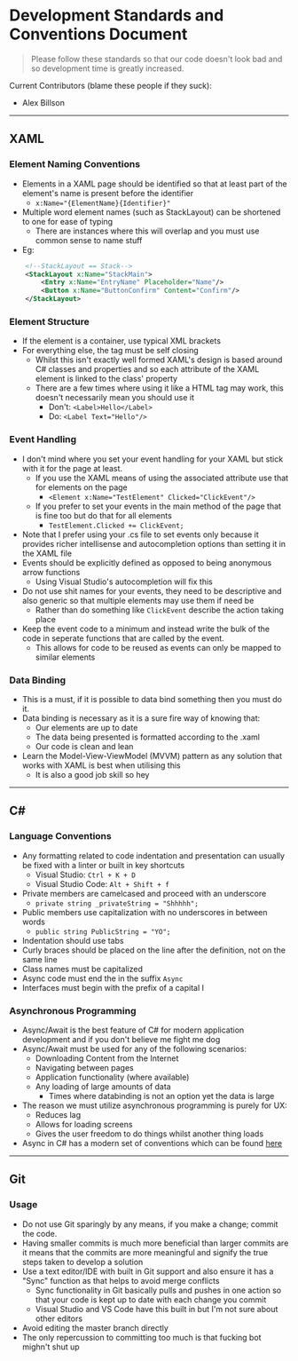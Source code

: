 # Development Standards and Conventions Document
> Please follow these standards so that our code doesn't look bad and so development time is greatly increased.

Current Contributors (blame these people if they suck):

- Alex Billson

---

## XAML
### Element Naming Conventions
- Elements in a XAML page should be identified so that at least part of the element's name is present before the identifier
    - `x:Name="{ElementName}{Identifier}"`
- Multiple word element names (such as StackLayout) can be shortened to one for ease of typing
    - There are instances where this will overlap and you must use common sense to name stuff
- Eg:
```xml
    <!--StackLayout == Stack-->
    <StackLayout x:Name="StackMain">
        <Entry x:Name="EntryName" Placeholder="Name"/>
        <Button x:Name="ButtonConfirm" Content="Confirm"/>
    </StackLayout>
```
### Element Structure
- If the element is a container, use typical XML brackets
- For everything else, the tag must be self closing
    - Whilst this isn't exactly well formed XAML's design is based around C# classes and properties and so each attribute of the XAML element is linked to the class' property
    - There are a few times where using it like a HTML tag may work, this doesn't necessarily mean you should use it
        - Don't: `<Label>Hello</Label>`
        - Do: `<Label Text="Hello"/>` 
### Event Handling
- I don't mind where you set your event handling for your XAML but stick with it for the page at least. 
    - If you use the XAML means of using the associated attribute use that for elements on the page
        - `<Element x:Name="TestElement" Clicked="ClickEvent"/>`
    - If you prefer to set your events in the main method of the page that is fine too but do that for all elements
        - `TestElement.Clicked += ClickEvent;`
- Note that I prefer using your .cs file to set events only because it provides richer intellisense and autocompletion options than setting it in the XAML file
- Events should be explicitly defined as opposed to being anonymous arrow functions
    - Using Visual Studio's autocompletion will fix this
- Do not use shit names for your events, they need to be descriptive and also generic so that
multiple elements may use them if need be
    - Rather than do something like `ClickEvent` describe the action taking place
- Keep the event code to a minimum and instead write the bulk of the code in seperate functions that are called by the event.
    - This allows for code to be reused as events can only be mapped to similar elements

### Data Binding
- This is a must, if it is possible to data bind something then you must do it.
- Data binding is necessary as it is a sure fire way of knowing that:
    - Our elements are up to date
    - The data being presented is formatted according to the .xaml
    - Our code is clean and lean
- Learn the Model-View-ViewModel (MVVM) pattern as any solution that works with XAML is best when utilising this
    - It is also a good job skill so hey

---
## C\#

### Language Conventions
- Any formatting related to code indentation and presentation can usually be fixed with a linter or built in key shortcuts
    - Visual Studio: `Ctrl + K + D`
    - Visual Studio Code: `Alt + Shift + f`
- Private members are camelcased and proceed with an underscore
    - `private string _privateString = "Shhhhh";`
- Public members use capitalization with no underscores in between words
    - `public string PublicString = "YO";`
- Indentation should use tabs
- Curly braces should be placed on the line after the definition, not on the same line
- Class names must be capitalized
- Async code must end the in the suffix `Async`
- Interfaces must begin with the prefix of a capital I
### Asynchronous Programming
- Async/Await is the best feature of C# for modern application development and if you don't believe me fight me dog
- Async/Await must be used for any of the following scenarios:
    - Downloading Content from the Internet
    - Navigating between pages
    - Application functionality (where available)
    - Any loading of large amounts of data
        - Times where databinding is not an option yet the data is large
- The reason we must utilize asynchronous programming is purely for UX:
    - Reduces lag
    - Allows for loading screens
    - Gives the user freedom to do things whilst another thing loads
- Async in C# has a modern set of conventions which can be found [here](https://gist.github.com/jonlabelle/841146854b23b305b50fa5542f84b20c)

---
## Git

### Usage

- Do not use Git sparingly by any means, if you make a change; commit the code.
- Having smaller commits is much more beneficial than larger commits are it means that the commits are more meaningful and signify the true steps taken to develop a solution
- Use a text editor/IDE with built in Git support and also ensure it has a "Sync" function as that helps to avoid merge conflicts
    - Sync functionality in Git basically pulls and pushes in one action so that your code is kept up to date with each change you commit
    - Visual Studio and VS Code have this built in but I'm not sure about other editors
- Avoid editing the master branch directly
- The only repercussion to committing too much is that fucking bot mighn't shut up